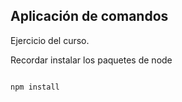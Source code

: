## Aplicación de comandos 

Ejercicio del curso.

Recordar instalar los paquetes de node

```

npm install

```